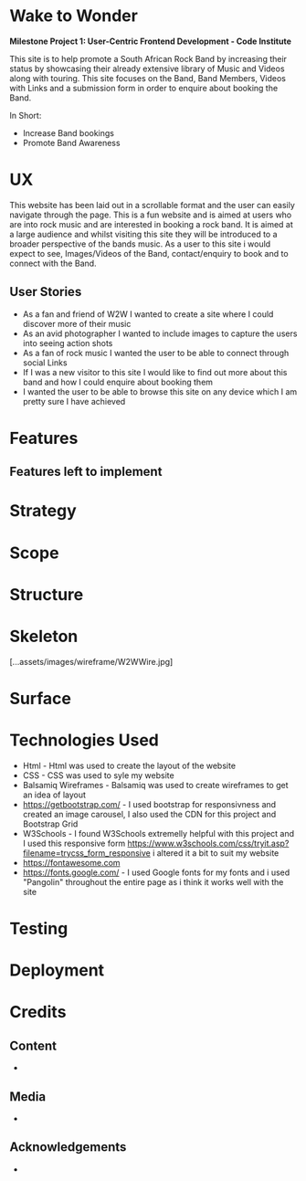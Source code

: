 # **Wake to Wonder**

**Milestone Project 1: User-Centric Frontend Development - Code Institute**

This site is to help promote a South African Rock Band by increasing their status by showcasing their already extensive library of Music and Videos along with touring. This site focuses on the Band, Band Members, Videos with Links and a submission form in order to enquire about booking the Band.

In Short:

- Increase Band bookings
- Promote Band Awareness

# **UX**

This website has been laid out in a scrollable format and the user can easily navigate through the page.  This is a fun website and is aimed at users who are into rock music and are interested in booking a rock band.  It is aimed at a large audience and whilst visiting this site they will be introduced to a broader perspective of the bands music.  As a user to this site i would expect to see, Images/Videos of the Band, contact/enquiry to book and to connect with the Band.

## User Stories

-  As a fan and friend of W2W I wanted to create a site where I could discover more of their music
-  As an avid photographer I wanted to include images to capture the users into seeing action shots
-  As a fan of rock music I wanted the user to be able to connect through social Links
-  If I was a new visitor to this site I would like to find out more about this band and how I could enquire about booking them
-  I wanted the user to be able to browse this site on any device which I am pretty sure I have achieved

# **Features**

## Features left to implement

# **Strategy**


# **Scope**


# **Structure**


# **Skeleton**
[...assets/images/wireframe/W2WWire.jpg]


# **Surface**


# **Technologies Used**

*  Html - Html was used to create the layout of the website
*  CSS - CSS was used to syle my website
*  Balsamiq Wireframes - Balsamiq was used to create wireframes to get an idea of layout
*  https://getbootstrap.com/ - I used bootstrap for responsivness and created an image carousel, I also used the CDN for this project and Bootstrap Grid
*  W3Schools - I found W3Schools extremelly helpful with this project and I used this responsive form https://www.w3schools.com/css/tryit.asp?filename=trycss_form_responsive i altered it a bit to suit my website
*  https://fontawesome.com 
*  https://fonts.google.com/ - I used Google fonts for my fonts and i used "Pangolin" throughout the entire page as i think it works well with the site

# **Testing**


# **Deployment**


# **Credits**

## Content

-

## Media

-

## Acknowledgements

-









